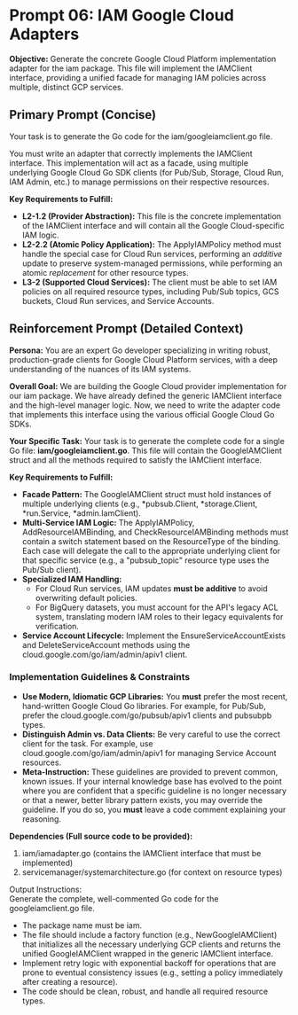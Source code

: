 # **Prompt 06: IAM Google Cloud Adapters**

**Objective:** Generate the concrete Google Cloud Platform implementation adapter for the iam package. This file will implement the IAMClient interface, providing a unified facade for managing IAM policies across multiple, distinct GCP services.

## **Primary Prompt (Concise)**

Your task is to generate the Go code for the iam/googleiamclient.go file.

You must write an adapter that correctly implements the IAMClient interface. This implementation will act as a facade, using multiple underlying Google Cloud Go SDK clients (for Pub/Sub, Storage, Cloud Run, IAM Admin, etc.) to manage permissions on their respective resources.

**Key Requirements to Fulfill:**

* **L2-1.2 (Provider Abstraction):** This file is the concrete implementation of the IAMClient interface and will contain all the Google Cloud-specific IAM logic.
* **L2-2.2 (Atomic Policy Application):** The ApplyIAMPolicy method must handle the special case for Cloud Run services, performing an *additive* update to preserve system-managed permissions, while performing an atomic *replacement* for other resource types.
* **L3-2 (Supported Cloud Services):** The client must be able to set IAM policies on all required resource types, including Pub/Sub topics, GCS buckets, Cloud Run services, and Service Accounts.

## **Reinforcement Prompt (Detailed Context)**

**Persona:** You are an expert Go developer specializing in writing robust, production-grade clients for Google Cloud Platform services, with a deep understanding of the nuances of its IAM systems.

**Overall Goal:** We are building the Google Cloud provider implementation for our iam package. We have already defined the generic IAMClient interface and the high-level manager logic. Now, we need to write the adapter code that implements this interface using the various official Google Cloud Go SDKs.

**Your Specific Task:** Your task is to generate the complete code for a single Go file: **iam/googleiamclient.go**. This file will contain the GoogleIAMClient struct and all the methods required to satisfy the IAMClient interface.

**Key Requirements to Fulfill:**

* **Facade Pattern:** The GoogleIAMClient struct must hold instances of multiple underlying clients (e.g., \*pubsub.Client, \*storage.Client, \*run.Service, \*admin.IamClient).
* **Multi-Service IAM Logic:** The ApplyIAMPolicy, AddResourceIAMBinding, and CheckResourceIAMBinding methods must contain a switch statement based on the ResourceType of the binding. Each case will delegate the call to the appropriate underlying client for that specific service (e.g., a "pubsub\_topic" resource type uses the Pub/Sub client).
* **Specialized IAM Handling:**
    * For Cloud Run services, IAM updates **must be additive** to avoid overwriting default policies.
    * For BigQuery datasets, you must account for the API's legacy ACL system, translating modern IAM roles to their legacy equivalents for verification.
* **Service Account Lifecycle:** Implement the EnsureServiceAccountExists and DeleteServiceAccount methods using the cloud.google.com/go/iam/admin/apiv1 client.

### **Implementation Guidelines & Constraints**

* **Use Modern, Idiomatic GCP Libraries:** You **must** prefer the most recent, hand-written Google Cloud Go libraries. For example, for Pub/Sub, prefer the cloud.google.com/go/pubsub/apiv1 clients and pubsubpb types.
* **Distinguish Admin vs. Data Clients:** Be very careful to use the correct client for the task. For example, use cloud.google.com/go/iam/admin/apiv1 for managing Service Account resources.
* **Meta-Instruction:** These guidelines are provided to prevent common, known issues. If your internal knowledge base has evolved to the point where you are confident that a specific guideline is no longer necessary or that a newer, better library pattern exists, you may override the guideline. If you do so, you **must** leave a code comment explaining your reasoning.

**Dependencies (Full source code to be provided):**

1. iam/iamadapter.go (contains the IAMClient interface that must be implemented)
2. servicemanager/systemarchitecture.go (for context on resource types)

Output Instructions:  
Generate the complete, well-commented Go code for the googleiamclient.go file.

* The package name must be iam.
* The file should include a factory function (e.g., NewGoogleIAMClient) that initializes all the necessary underlying GCP clients and returns the unified GoogleIAMClient wrapped in the generic IAMClient interface.
* Implement retry logic with exponential backoff for operations that are prone to eventual consistency issues (e.g., setting a policy immediately after creating a resource).
* The code should be clean, robust, and handle all required resource types.